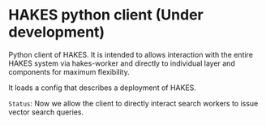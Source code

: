 # HAKES python client (Under development)

Python client of HAKES. It is intended to allows interaction with the entire HAKES system via hakes-worker and directly to individual layer and components for maximum flexibility.

It loads a config that describes a deployment of HAKES.

`Status`: Now we allow the client to directly interact search workers to issue vector search queries.
